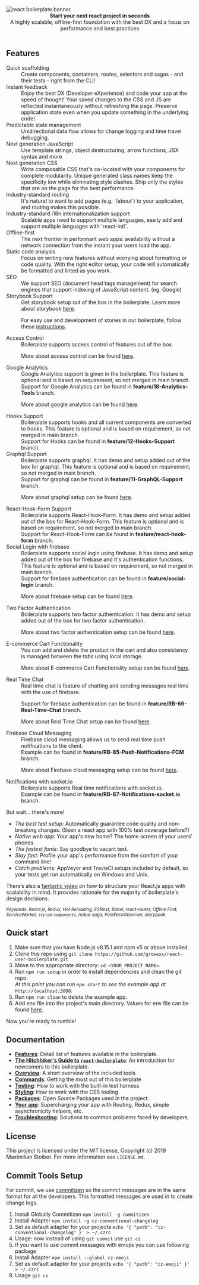 <img src="https://raw.githubusercontent.com/react-boilerplate/react-boilerplate-brand/master/assets/banner-metal-optimized.jpg" alt="react boilerplate banner" align="center" />

<br />

<div align="center"><strong>Start your next react project in seconds</strong></div>
<div align="center">A highly scalable, offline-first foundation with the best DX and a focus on performance and best practices</div>

<br />

## Features

<dl>
  <dt>Quick scaffolding</dt>
  <dd>Create components, containers, routes, selectors and sagas - and their tests - right from the CLI!</dd>

  <dt>Instant feedback</dt>
  <dd>Enjoy the best DX (Developer eXperience) and code your app at the speed of thought! Your saved changes to the CSS and JS are reflected instantaneously without refreshing the page. Preserve application state even when you update something in the underlying code!</dd>

  <dt>Predictable state management</dt>
  <dd>Unidirectional data flow allows for change logging and time travel debugging.</dd>

  <dt>Next generation JavaScript</dt>
  <dd>Use template strings, object destructuring, arrow functions, JSX syntax and more.</dd>

  <dt>Next generation CSS</dt>
  <dd>Write composable CSS that's co-located with your components for complete modularity. Unique generated class names keep the specificity low while eliminating style clashes. Ship only the styles that are on the page for the best performance.</dd>

  <dt>Industry-standard routing</dt>
  <dd>It's natural to want to add pages (e.g. `/about`) to your application, and routing makes this possible.</dd>

  <dt>Industry-standard i18n internationalization support</dt>
  <dd>Scalable apps need to support multiple languages, easily add and support multiple languages with `react-intl`.</dd>

  <dt>Offline-first</dt>
  <dd>The next frontier in performant web apps: availability without a network connection from the instant your users load the app.</dd>

  <dt>Static code analysis</dt>
  <dd>Focus on writing new features without worrying about formatting or code quality. With the right editor setup, your code will automatically be formatted and linted as you work.</dd>

  <dt>SEO</dt>
  <dd>We support SEO (document head tags management) for search engines that support indexing of JavaScript content. (eg. Google)</dd>

  <dt>Storybook Support</dt>
  <dd>Get storybook setup out of the box in the boilerplate. Learn more about storybook <a href="https://storybook.js.org/">here</a>.

For easy use and development of stories in our boilerplate, follow these [instructions](docs/general/storybook.md).

  </dd>
  <dt>Access Control</dt>
  <dd>Boilerplate supports access control of features out of the box.
  
  More about access control can be found [here](docs/general/roleMiddleware.md).
  </dd>
  <dt>Google Analytics</dt>
  <dd>Google Analytics support is given in the boilerplate. This feature is optional and is based on requirement, so not merged in main branch.
  <br/>
  Support for Google Analytics can be found in <b>feature/18-Analytics-Tools</b> branch.

More about google analytics can be found [here](docs/general/googleAnalytics.md).

  </dd>
  <dt>Hooks Support</dt>
  <dd>Boilerplate supports hooks and all current components are converted to hooks. This feature is optional and is based on requirement, so not merged in main branch.
  <br/>
  Support for Hooks can be found in <b>feature/12-Hooks-Support</b> branch.
  </dd>
  <dt>Graphql Support</dt>
  <dd>Boilerplate supports graphql. It has demo and setup added out of the box for graphql. This feature is optional and is based on requirement, so not merged in main branch.
  <br/>
  Support for graphql can be found in <b>feature/11-GraphQL-Support</b> branch.

More about graphql setup can be found [here](docs/general/graphql.md).

  </dd>
  <dt>React-Hook-Form Support</dt>
  <dd>Boilerplate supports React-Hook-Form. It has demo and setup added out of the box for React-Hook-Form. This feature is optional and is based on requirement, so not merged in main branch.
  <br/>
  Support for React-Hook-Form can be found in <b>feature/react-hook-form</b> branch.
  </dd>
  <dt>Social Login with firebase</dt>
  <dd>Boilerplate supports social login using firebase. It has demo and setup added out of the box for firebase and it's authentication functions. This feature is optional and is based on requirement, so not merged in main branch.
  <br/>
  Support for firebase authentication can be found in <b>feature/social-login</b> branch.

More about firebase setup can be found [here](docs/general/firebase.md).

  </dd>
  <dt>Two Factor Authentication</dt>
  <dd>Boilerplate supports two factor authentication. It has demo and setup added out of the box for two factor authentication.
  
  More about two factor authentication setup can be found [here](docs/general/twoFactorAuthentication.md).
  </dd>
  
<dt>E-commerce Cart Functionality</dt>
  <dd>You can add and delete the product in the cart and also consistency is managed between the tabs using local storage. 
  
  More about E-commerce Cart Functionality setup can be found [here](docs/general/ecommerceCartFunctionality.md).
  </dd>
  <dt>Real Time Chat</dt>
  <dd> Real time chat is feature of chatting and sending messages real time with the use of firebase.
  
  Support for firebase authentication can be found in <b>feature/RB-66-Real-Time-Chat</b> branch.

More about Real Time Chat setup can be found [here](docs/general/realTimeChat.md).

  </dd>
  <dt>Firebase Cloud Messaging</dt>
  <dd> Firebase cloud messaging allows us to send real time push notifications to the client.
  <br />
  Example can be found in 
  <b>feature/RB-85-Push-Notifications-FCM</b> branch.
    <br />

More about Firebase cloud messaging setup can be found [here](docs/general/firebaseCloudMessaging.md).

  </dd>
  <dt>Notifications with socket.io</dt>
  <dd> Boilerplate supports  Real time notifications with socket.io.
    <br /> 
  Example can be found in <b>feature/RB-87-Notifications-socket.io</b> branch.
  </dd>
</dl>

But wait... there's more!

- _The best test setup:_ Automatically guarantee code quality and non-breaking
  changes. (Seen a react app with 100% test coverage before?)
- _Native web app:_ Your app's new home? The home screen of your users' phones.
- _The fastest fonts:_ Say goodbye to vacant text.
- _Stay fast_: Profile your app's performance from the comfort of your command
  line!
- _Catch problems:_ AppVeyor and TravisCI setups included by default, so your
  tests get run automatically on Windows and Unix.

There’s also a <a href="https://vimeo.com/168648012">fantastic video</a> on how to structure your React.js apps with scalability in mind. It provides rationale for the majority of boilerplate's design decisions.

<sub><i>Keywords: React.js, Redux, Hot Reloading, ESNext, Babel, react-router, Offline First, ServiceWorker, `styled-components`, redux-saga, FontFaceObserver, storybook</i></sub>

## Quick start

1.  Make sure that you have Node.js v8.15.1 and npm v5 or above installed.
2.  Clone this repo using `git clone https://github.com/growexx/react-user-boilerplate.git`
3.  Move to the appropriate directory: `cd <YOUR_PROJECT_NAME>`.<br />
4.  Run `npm run setup` in order to install dependencies and clean the git repo.<br />
    _At this point you can run `npm start` to see the example app at `http://localhost:3000`._
5.  Run `npm run clean` to delete the example app.
6.  Add env file into the project's main directory. Values for env file can be found [here](docs/general/env.md).

Now you're ready to rumble!

## Documentation

- [**Features**](docs/general/features.md): Detail list of features available in the boilerplate.
- [**The Hitchhiker's Guide to `react-boilerplate`**](docs/general/introduction.md): An introduction for newcomers to this boilerplate.
- [**Overview**](docs/general): A short overview of the included tools
- [**Commands**](docs/general/commands.md): Getting the most out of this boilerplate
- [**Testing**](docs/testing): How to work with the built-in test harness
- [**Styling**](docs/css): How to work with the CSS tooling
- [**Packages**](docs/general/packages.md): Open Source Packages used in the project.
- [**Your app**](docs/js): Supercharging your app with Routing, Redux, simple
  asynchronicity helpers, etc.
- [**Troubleshooting**](docs/general/gotchas.md): Solutions to common problems faced by developers.

## License

This project is licensed under the MIT license, Copyright (c) 2019 Maximilian
Stoiber. For more information see `LICENSE.md`.

## Commit Tools Setup

For commit, we use [commitizen](https://github.com/commitizen/cz-cli) so the commit messages are in the same format for all the developers. This formatted messages are used in to create change logs.

1. Install Globally Commitizen `npm install -g commitizen`
2. Install Adapter `npm install -g cz-conventional-changelog`
3. Set as default adapter for your projects `echo '{ "path": "cz-conventional-changelog" }' > ~/.czrc`
4. Usage: now instead of using `git commit` use `git cz`
5. If you want to use commit messages with emojis you can use following package
6. Install Adapter `npm install --global cz-emoji`
7. Set as default adapter for your projects `echo '{ "path": "cz-emoji" }' > ~/.czrc`
8. Usage `git cz`
